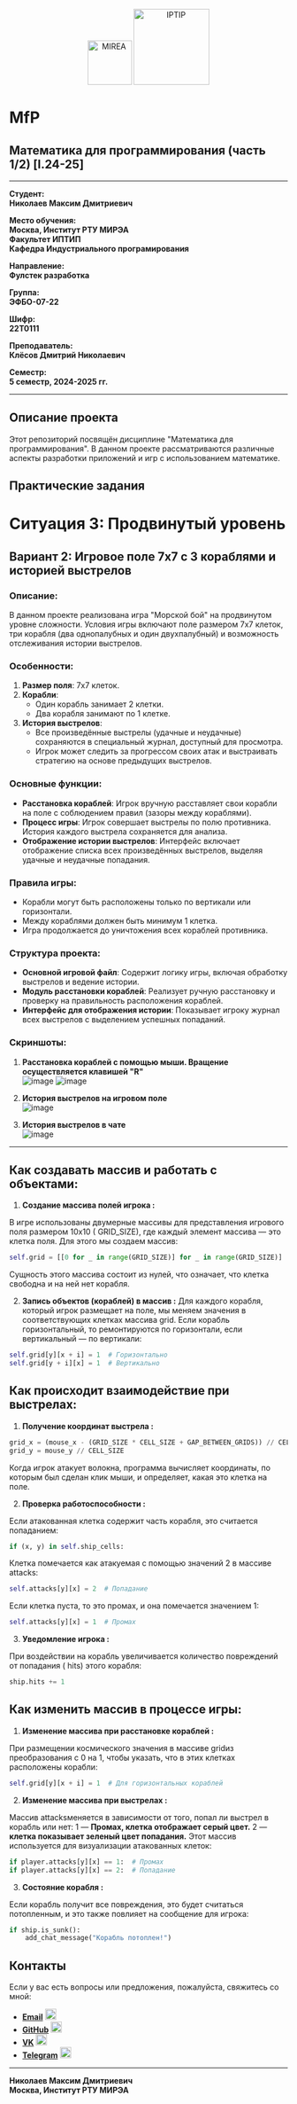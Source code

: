 <p align="center">
  <img src="https://www.mirea.ru/upload/medialibrary/c1a/MIREA_Gerb_Colour.jpg" alt="MIREA" width="80"/>
  <img src="https://www.mirea.ru/upload/medialibrary/26c/FTI_colour.jpg" alt="IPTIP" width="137"/> 
</p>

# MfP
## Математика для программирования (часть 1/2) [I.24-25]
---

**Студент:**  
**Николаев Максим Дмитриевич**  

**Место обучения:**  
**Москва, Институт РТУ МИРЭА**  
**Факультет ИПТИП**  
**Кафедра Индустриального програмирования**  

**Направление:**  
**Фулстек разработка**  

**Группа:**  
**ЭФБО-07-22**  

**Шифр:**  
**22Т0111**  

**Преподаватель:**  
**Клёсов Дмитрий Николаевич**  

**Семестр:**  
**5 семестр, 2024-2025 гг.**

---

## Описание проекта

Этот репозиторий посвящён дисциплине "Математика для программирования". В данном проекте рассматриваются различные аспекты разработки приложений и игр с использованием математике.

## Практические задания
# Ситуация 3: Продвинутый уровень

## Вариант 2: Игровое поле 7x7 с 3 кораблями и историей выстрелов

### Описание:

В данном проекте реализована игра "Морской бой" на продвинутом уровне сложности. Условия игры включают поле размером 7x7 клеток, три корабля (два однопалубных и один двухпалубный) и возможность отслеживания истории выстрелов.

### Особенности:

1. **Размер поля**: 7x7 клеток.
2. **Корабли**:
   - Один корабль занимает 2 клетки.
   - Два корабля занимают по 1 клетке.
3. **История выстрелов**:
   - Все произведённые выстрелы (удачные и неудачные) сохраняются в специальный журнал, доступный для просмотра.
   - Игрок может следить за прогрессом своих атак и выстраивать стратегию на основе предыдущих выстрелов.

### Основные функции:
- **Расстановка кораблей**: Игрок вручную расставляет свои корабли на поле с соблюдением правил (зазоры между кораблями).
- **Процесс игры**: Игрок совершает выстрелы по полю противника. История каждого выстрела сохраняется для анализа.
- **Отображение истории выстрелов**: Интерфейс включает отображение списка всех произведённых выстрелов, выделяя удачные и неудачные попадания.

### Правила игры:
- Корабли могут быть расположены только по вертикали или горизонтали.
- Между кораблями должен быть минимум 1 клетка.
- Игра продолжается до уничтожения всех кораблей противника.

### Структура проекта:
- **Основной игровой файл**: Содержит логику игры, включая обработку выстрелов и ведение истории.
- **Модуль расстановки кораблей**: Реализует ручную расстановку и проверку на правильность расположения кораблей.
- **Интерфейс для отображения истории**: Показывает игроку журнал всех выстрелов с выделением успешных попаданий.

### Скриншоты:

1. **Расстановка кораблей с помощью мыши. Вращение осуществляется клавишей "R"**  
   ![image](https://github.com/user-attachments/assets/8f8cc8ed-ab77-43f3-ac86-686ca7446852)
   ![image](https://github.com/user-attachments/assets/4f2af35f-509c-400a-8231-704e1cac6003)
  
3. **История выстрелов на игровом поле**  
   ![image](https://github.com/user-attachments/assets/09cb7717-08f9-4a5c-bb80-6dee7765c644)
   
4. **История выстрелов в чате**  
   ![image](https://github.com/user-attachments/assets/165212c2-fe82-4aa7-a954-fe6364655ca6)

---

## Как создавать массив и работать с объектами:
1. **Создание массива полей игрока :**

В игре использованы двумерные массивы для представления игрового поля размером 10x10 ( GRID_SIZE), где каждый элемент массива — это клетка поля. Для этого мы создаем массив:
```python
self.grid = [[0 for _ in range(GRID_SIZE)] for _ in range(GRID_SIZE)]
```
Сущность этого массива состоит из нулей, что означает, что клетка свободна и на ней нет корабля.

2. **Запись объектов (кораблей) в массив :**
Для каждого корабля, который игрок размещает на поле, мы меняем значения в соответствующих клетках массива grid. Если корабль горизонтальный, то ремонтируются по горизонтали, если вертикальный — по вертикали:
```python
self.grid[y][x + i] = 1  # Горизонтально
self.grid[y + i][x] = 1  # Вертикально
```

## Как происходит взаимодействие при выстрелах:
1. **Получение координат выстрела :**
```python
grid_x = (mouse_x - (GRID_SIZE * CELL_SIZE + GAP_BETWEEN_GRIDS)) // CELL_SIZE
grid_y = mouse_y // CELL_SIZE
```
Когда игрок атакует волокна, программа вычисляет координаты, по которым был сделан клик мыши, и определяет, какая это клетка на поле.

2. **Проверка работоспособности :**

Если атакованная клетка содержит часть корабля, это считается попаданием:
```python
if (x, y) in self.ship_cells:
```
Клетка помечается как атакуемая с помощью значений 2 в массиве attacks:
```python
self.attacks[y][x] = 2  # Попадание
```
Если клетка пуста, то это промах, и она помечается значением 1:
```python
self.attacks[y][x] = 1  # Промах
```
3. **Уведомление игрока :**

При воздействии на корабль увеличивается количество повреждений от попадания ( hits) этого корабля:
```python
ship.hits += 1
```

## Как изменить массив в процессе игры:
1. **Изменение массива при расстановке кораблей :**

При размещении космического значения в массиве gridиз преобразования с 0 на 1, чтобы указать, что в этих клетках расположены корабли:
```python
self.grid[y][x + i] = 1  # Для горизонтальных кораблей
```

2. **Изменение массива при выстрелах :**

Массив attacksменяется в зависимости от того, попал ли выстрел в корабль или нет:
1 — **Промах, клетка отображает серый цвет.**
2 — **клетка показывает зеленый цвет попадания.**
Этот массив используется для визуализации атакованных клеток:
```python
if player.attacks[y][x] == 1:  # Промах
if player.attacks[y][x] == 2:  # Попадание
```
3. **Состояние корабля :**

Если корабль получит все повреждения, это будет считаться потопленным, и это также повлияет на сообщение для игрока:
```python
if ship.is_sunk():
    add_chat_message("Корабль потоплен!")
 ```   
## Контакты

Если у вас есть вопросы или предложения, пожалуйста, свяжитесь со мной:

- **[Email](mailto:nikolaev.m.d2@edu.mirea.ru)** <img src="https://www.svgrepo.com/show/452213/gmail.svg" alt="Email Icon" width="20"/>
- **[GitHub](https://github.com/MaxNiko2903)** <img src="https://www.svgrepo.com/show/475654/github-color.svg" alt="GitHub Icon" width="20"/>
- **[VK](https://vk.com/maxniko2903)** <img src="https://www.svgrepo.com/show/349554/vk.svg" alt="VK Icon" width="20"/>
- **[Telegram](https://t.me/maxniko2903)** <img src="https://www.svgrepo.com/show/354443/telegram.svg" alt="Telegram Icon" width="20"/>

---

**Николаев Максим Дмитриевич**  
**Москва, Институт РТУ МИРЭА** 

